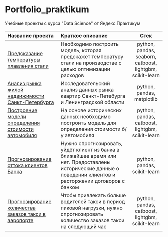 # Portfolio_praktikum
Учебные проекты с курса "Data Science" от Яндекс.Практикум

| Название проекта | Краткое описание | Стек |
| :-------------------- | :--------------------- |:---------------------------:|
| [Предсказание температуры плавления стали](https://github.com/kate773/Portfolio_praktikum/tree/main/final%20project) | Необходимо построить модель, которая предскажет температуру стали на производстве с целью оптимизации расходов | python, pandas, seaborn, catboost, lightgbm, scikit-learn |
| [Анализ рынка жилой недвижимости Санкт-Петербурга](https://github.com/kate773/Portfolio_praktikum/tree/main/Project%201) | Исследовательский анализ данных рынка квартир Санкт-Петебурга и Ленинградской области | python, pandas, matplotlib |
| [Построение модели определения стоимости автомобиля](https://github.com/kate773/Portfolio_praktikum/tree/main/Project%202) | На основе исторических данных необходимо построить модель для определения стоимости б/у автомобиля | python, pandas, catboost, lightgbm, scikit-learn |
| [Прогнозирование оттока клиентов Банка](https://github.com/kate773/Portfolio_praktikum/tree/main/Project%203) | Нужно спрогнозировать, уйдёт клиент из банка в ближайшее время или нет. Предоставлены исторические данные о поведении клиентов и расторжении договоров с банком | python, pandas, scikit-learn |
| [Прогнозирование количества заказов такси в аэропорте](https://github.com/kate773/Portfolio_praktikum/tree/main/Project%204) | Чтобы привлекать больше водителей такси в период пиковой нагрузки, нужно спрогнозировать количество заказов такси на следующий час | python, pandas, catboost, lightgbm, scikit-learn |
